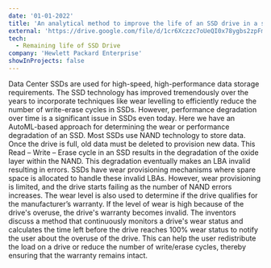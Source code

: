 ```yaml
---
date: '01-01-2022'
title: 'An analytical method to improve the life of an SSD drive in a server'
external: 'https://drive.google.com/file/d/1cr6Xczzc7oUeQI0x78ygbs2zpFm2hw5d/view?usp=sharing'
tech:
  - Remaining life of SSD Drive
company: 'Hewlett Packard Enterprise'
showInProjects: false
---
```


Data Center SSDs are used for high-speed, high-performance data storage requirements. The SSD technology has improved tremendously over the years to incorporate techniques like wear levelling to efficiently reduce the number of write-erase cycles in SSDs. However, performance degradation over time is a significant issue in SSDs even today. Here we have an AutoML-based approach for determining the wear or performance degradation of an SSD. Most SSDs use NAND technology to store data. Once the drive is full, old data must be deleted to provision new data. This Read – Write – Erase cycle in an SSD results in the degradation of the oxide layer within the NAND. This degradation eventually makes an LBA invalid resulting in errors. SSDs have wear provisioning mechanisms where spare space is allocated to handle these invalid LBAs. However, wear provisioning is limited, and the drive starts failing as the number of NAND errors increases. The wear level is also used to determine if the drive qualifies for the manufacturer’s warranty. If the level of wear is high because of the drive's overuse, the drive's warranty becomes invalid. The inventors discuss a method that continuously monitors a drive's wear status and calculates the time left before the drive reaches 100% wear status to notify the user about the overuse of the drive. This can help the user redistribute the load on a drive or reduce the number of write/erase cycles, thereby ensuring that the warranty remains intact.

